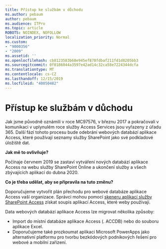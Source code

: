 ```yaml
---
title: Přístup ke službám v důchodu
ms.author: pebaum
author: pebaum
ms.audience: ITPro
ms.topic: article
ROBOTS: NOINDEX, NOFOLLOW
localization_priority: Normal
ms.custom:
- "9000356"
- "2009"
ms.assetid: ''
ms.openlocfilehash: cb8123583b68e945ef878fdbaf211fd1d8205bb3
ms.sourcegitcommit: 0f0186044a3597e42ad14c32ca58e7224344dcfa
ms.translationtype: MT
ms.contentlocale: cs-CZ
ms.lasthandoff: 12/15/2019
ms.locfileid: "40050482"
---
```

# <a name="access-services-retirement"></a>Přístup ke službám v důchodu

Jak jsme původně oznámili v roce MC97576, v březnu 2017 a pokračovali v komunikaci v uplynulém roce služby Access Services jsou vyřazeny z úřadu 365. Další fází tohoto procesu bude odebrání webových databází aplikace Access, které používají seznamy služby SharePoint jako své podkladové úložiště dat.

**Jak mě to ovlivňuje?**

Počínaje červnem 2019 se zastaví vytváření nových databází aplikace Access na webu služby SharePoint Online a ukončení služby a všech zbývajících aplikací do dubna 2020.

**Co je třeba udělat, aby se připravila na tuto změnu?**

Doporučujeme vytvořit plán přechodu pro webové databáze aplikace Access vaší organizace. Správci mohou pomocí [skeneru aplikací služby SharePoint Access](https://github.com/SharePoint/PnP-Tools/tree/master/Solutions/SharePoint.AccessApp.Scanner) získat soupis aplikací Access, které weby používají.

Data webových databází aplikace Access lze migrovat několika způsoby:

- Import do místní databáze aplikace Access (. ACCDB) nebo do souboru aplikace Excel.
- Doporučujeme také prozkoumat aplikaci Microsoft PowerApps jako alternativní platformu pro tvorbu bezkódových podnikových řešení pro webové a mobilní zařízení.